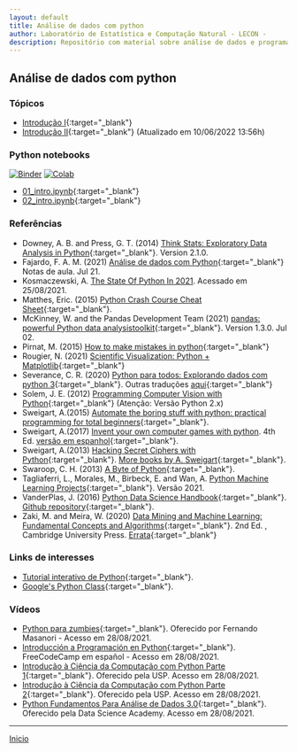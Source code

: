 ```yaml
---
layout: default
title: Análise de dados com python
author: Laboratório de Estatística e Computação Natural - LECON -
description: Repositório com material sobre análise de dados e programação científica com Python.
---
```



## Análise de dados com python


### Tópicos

* [Introdução I](https://bit.ly/3xrsWb4){:target="_blank"}
* [Introdução II](https://bit.ly/3xAgQww){:target="_blank"} (Atualizado em 10/06/2022 13:56h)

### Python notebooks

[![Binder](https://mybinder.org/badge.svg)](https://mybinder.org/v2/gh/jakevdp/PythonDataScienceHandbook/master?filepath=notebooks%2FIndex.ipynb)
[![Colab](https://colab.research.google.com/assets/colab-badge.svg)](https://colab.research.google.com/github/jakevdp/PythonDataScienceHandbook/blob/master/notebooks/Index.ipynb)

- [01_intro.ipynb](https://bit.ly/3mqze4t){:target="_blank"}
- [02_intro.ipynb](https://drive.google.com/file/d/1YXyQxlmsi9_z4oiwvmCOXyTYlvi222t0/view?usp=sharing){:target="_blank"}


### Referências

- Downey, A. B. and Press, G. T. (2014) [Think Stats: Exploratory Data Analysis in Python](https://bit.ly/3qhbeSH){:target="_blank"}. Version 2.1.0.
- Fajardo, F. A. M. (2021) [Análise de dados com Python](https://bit.ly/3C6DD2H){:target="_blank"} Notas de aula. Jul 21.
- Kosmaczewski, A. [The State Of Python In 2021](https://deprogrammaticaipsum.com/the-state-of-python-in-2021/?utm_source=newsshowcase&utm_medium=discover&utm_campaign&utm_content). Acessado em 25/08/2021.
- Matthes, Eric. (2015) [Python Crash Course Cheat Sheet](https://github.com/ehmatthes/pcc/releases/download/v1.0.0/beginners_python_cheat_sheet_pcc_all.pdf){:target="_blank"}.
- McKinney, W. and the Pandas Development Team (2021) [pandas: powerful Python data analysistoolkit](https://bit.ly/2Ty6A6V){:target="_blank"}. Version 1.3.0. Jul 02.
- Pirnat, M. (2015) [How to make mistakes in python](https://bit.ly/3BncZ5J){:target="_blank"}
- Rougier, N. (2021) [Scientific Visualization: Python + Matplotlib](https://hal.inria.fr/hal-03427242/document){:target="_blank"}
- Severance, C. R. (2020) [Python para todos: Explorando dados com python 3](http://do1.dr-chuck.com/pythonlearn/PT_br/pythonlearn.pdf){:target="_blank"}. Outras traduções [aqui](https://www.py4e.com/book.php){:target="_blank"}
- Solem, J. E. (2012) [Programming Computer Vision with Python](https://bit.ly/3lkrOk8){:target="_blank"}  (Atenção: Versão Python 2.x)
- Sweigart, A.(2015) [Automate the boring stuff with python: practical programming for total beginners](https://automatetheboringstuff.com/){:target="_blank"}.
- Sweigart, A.(2017) [Invent your own computer games with python](https://bit.ly/3xU5yRx). 4th Ed. [versão em espanhol](https://bit.ly/3xRrRqQ){:target="_blank"}.
- Sweigart, A.(2013) [Hacking Secret Ciphers with Python](https://bit.ly/3h7uNJu){:target="_blank"}. [More books by A. Sweigart](http://inventwithpython.com/){:target="_blank"}.
- Swaroop, C. H. (2013) [A Byte of Python](https://python.swaroopch.com/){:target="_blank"}.
- Tagliaferri, L., Morales, M., Birbeck, E. and Wan, A. [Python Machine Learning Projects](https://bit.ly/3yyNyfS){:target="_blank"}. Versão 2021.
- VanderPlas, J. (2016) [Python Data Science Handbook](https://jakevdp.github.io/PythonDataScienceHandbook/){:target="_blank"}. [Github repository](https://github.com/jakevdp/PythonDataScienceHandbook){:target="_blank"}.
- Zaki, M. and Meira, W. (2020) [Data Mining and Machine Learning: Fundamental Concepts and Algorithms](https://dataminingbook.info/book_html/){:target="_blank"}. 2nd Ed. , Cambridge University Press. [Errata](https://dataminingbook.info/){:target="_blank"}

### Links de interesses
* [Tutorial interativo de Python](https://www.learnpython.org/){:target="_blank"}.
* [Google's Python Class](https://developers.google.com/edu/python/){:target="_blank"}.

### Vídeos

- [Python para zumbies](https://www.youtube.com/playlist?list=PLUukMN0DTKCtbzhbYe2jdF4cr8MOWClXc){:target="_blank"}. Oferecido por Fernando Masanori - Acesso em 28/08/2021.
- [Introducción a Programación en Python](https://www.youtube.com/watch?v=DLikpfc64cA){:target="_blank"}. FreeCodeCamp em español - Acesso em 28/08/2021.
- [Introdução à Ciência da Computação com Python Parte 1](https://pt.coursera.org/learn/ciencia-computacao-python-conceitos){:target="_blank"}. Oferecido pela USP. Acesso em 28/08/2021.
- [Introdução à Ciência da Computação com Python Parte 2](https://pt.coursera.org/learn/ciencia-computacao-python-conceitos-2){:target="_blank"}. Oferecido pela USP. Acesso em 28/08/2021.
- [Python Fundamentos Para Análise de Dados 3.0](https://www.datascienceacademy.com.br/course/python-fundamentos){:target="_blank"}. Oferecido pela Data Science Academy. Acesso em 28/08/2021.




 ***
  [Inicio](https://bit.ly/3jviHfA)
  
<script src="http://code.jquery.com/jquery-1.4.2.min.js"></script> <script> var x = document.getElementsByClassName("site-footer-credits"); setTimeout(() => { x[0].remove(); }, 10); </script>
